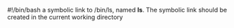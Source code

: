 #!/bin/bash
 a symbolic link to /bin/ls, named __ls__. The symbolic link should be created in the current working directory
